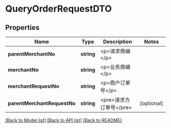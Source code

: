 # QueryOrderRequestDTO

## Properties
Name | Type | Description | Notes
------------ | ------------- | ------------- | -------------
**parentMerchantNo** | **string** | &lt;p&gt;请求商编&lt;/p&gt; | 
**merchantNo** | **string** | &lt;p&gt;业务商编&lt;/p&gt; | 
**merchantRequestNo** | **string** | &lt;p&gt;商户订单号&lt;/p&gt; | 
**parentMerchantRequestNo** | **string** | &lt;pre&gt;请求方订单号&lt;/pre&gt; | [optional] 

[[Back to Model list]](../README.md#documentation-for-models) [[Back to API list]](../README.md#documentation-for-api-endpoints) [[Back to README]](../README.md)


